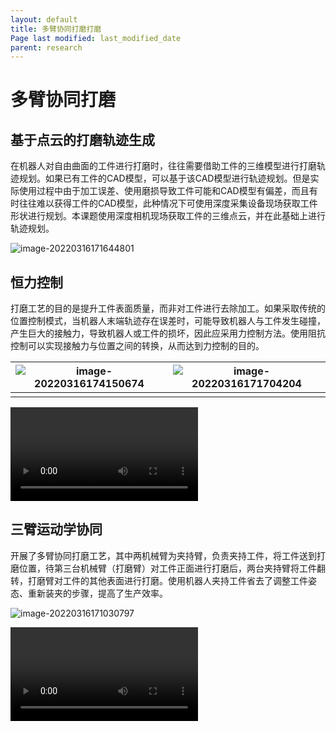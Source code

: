 ```yaml
---
layout: default
title: 多臂协同打磨打磨
Page last modified: last_modified_date
parent: research
---
```

# 多臂协同打磨

## 基于点云的打磨轨迹生成

在机器人对自由曲面的工件进行打磨时，往往需要借助工件的三维模型进行打磨轨迹规划。如果已有工件的CAD模型，可以基于该CAD模型进行轨迹规划。但是实际使用过程中由于加工误差、使用磨损导致工件可能和CAD模型有偏差，而且有时往往难以获得工件的CAD模型，此种情况下可使用深度采集设备现场获取工件形状进行规划。本课题使用深度相机现场获取工件的三维点云，并在此基础上进行轨迹规划。

![image-20220316171644801]({{site.url}}/docs/research/2022-03-15-triarm.assets/image-20220316171644801.png)

## 恒力控制

打磨工艺的目的是提升工件表面质量，而非对工件进行去除加工。如果采取传统的位置控制模式，当机器人末端轨迹存在误差时，可能导致机器人与工件发生碰撞，产生巨大的接触力，导致机器人或工件的损坏，因此应采用力控制方法。使用阻抗控制可以实现接触力与位置之间的转换，从而达到力控制的目的。

| ![image-20220316174150674]({{site.url}}/docs/research/2022-03-15-triarm.assets/image-20220316174150674.png) | ![image-20220316171704204]({{site.url}}/docs/research/2022-03-15-triarm.assets/image-20220316171704204.png) |
| ------------------------------------------------------------ | ------------------------------------------------------------ |
|                                                              |                                                              |

<video src="{{site.url}}/docs/research/polishing_compress.mp4" controls></video>

## 三臂运动学协同

开展了多臂协同打磨工艺，其中两机械臂为夹持臂，负责夹持工件，将工件送到打磨位置，待第三台机械臂（打磨臂）对工件正面进行打磨后，两台夹持臂将工件翻转，打磨臂对工件的其他表面进行打磨。使用机器人夹持工件省去了调整工件姿态、重新装夹的步骤，提高了生产效率。

![image-20220316171030797]({{site.url}}/docs/research/2022-03-15-triarm.assets/image-20220316171030797.png)

<video src="{{site.url}}/docs/research/triarm_compress.mp4" controls></video>

